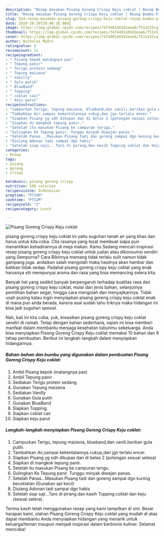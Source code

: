 ```yaml
---
description: "Resep masakan Pisang Goreng Crispy Keju coklat | Resep Bumbu Pisang Goreng Crispy Keju coklat Yang Enak Dan Lezat"
title: "Resep masakan Pisang Goreng Crispy Keju coklat | Resep Bumbu Pisang Goreng Crispy Keju coklat Yang Enak Dan Lezat"
slug: 524-resep-masakan-pisang-goreng-crispy-keju-coklat-resep-bumbu-pisang-goreng-crispy-keju-coklat-yang-enak-dan-lezat
date: 2020-10-26T20:48:28.069Z
image: https://img-global.cpcdn.com/recipes/7474481a9181eaa6/751x532cq70/pisang-goreng-crispy-keju-coklat-foto-resep-utama.jpg
thumbnail: https://img-global.cpcdn.com/recipes/7474481a9181eaa6/751x532cq70/pisang-goreng-crispy-keju-coklat-foto-resep-utama.jpg
cover: https://img-global.cpcdn.com/recipes/7474481a9181eaa6/751x532cq70/pisang-goreng-crispy-keju-coklat-foto-resep-utama.jpg
author: Nicholas Myers
ratingvalue: 4
reviewcount: 11
recipeingredient:
- " Pisang kepok matangnya pas"
- " Tepung panir"
- " Terigu protein sedang"
- " Tepung maizena"
- " Vanilly"
- " Gula putih"
- " BlueBand"
- " Topping"
- " coklat cair"
- " keju parut"
recipeinstructions:
- "Campurkan Terigu, tepung maizena, blueband,dan vanili.berikan gula putih."
- "Tambahkan Air,sampai kekentalannya cukup,dan jgn terlalu encer."
- "Siapkan Pisang yg sdh dikupas dan di belas 2 (potongan sesuai selesa)"
- "Siapkan di mangkok tepung panir."
- "Setelah itu masukan Pisang ke campuran terigu."
- "Gulingkan Ke Tepung panir. Tunggu minyak diwajan panas."
- "Setelah Panas...Masukan Pisang tadi dan goreng sampai dgn kuning kecoklatan (Gunakan api kecil)"
- "Diulang Adonan tadi sampai dgn habis"
- "Setelah siap saji...Taro di pirang.dan kasih Topping coklat dan keju (sesuai selera)."
categories:
- Resep
tags:
- pisang
- goreng
- crispy

katakunci: pisang goreng crispy 
nutrition: 209 calories
recipecuisine: Indonesian
preptime: "PT33M"
cooktime: "PT52M"
recipeyield: "2"
recipecategory: Lunch

---
```



![Pisang Goreng Crispy Keju coklat](https://img-global.cpcdn.com/recipes/7474481a9181eaa6/751x532cq70/pisang-goreng-crispy-keju-coklat-foto-resep-utama.jpg)


pisang goreng crispy keju coklat ini yaitu suguhan tanah air yang khas dan harus untuk kita coba. Cita rasanya yang lezat membuat siapa pun menantikan kehadirannya di meja makan.
Kamu Sedang mencari inspirasi resep pisang goreng crispy keju coklat untuk jualan atau dikonsumsi sendiri yang Sempurna? Cara Bikinnya memang tidak terlalu sulit namun tidak gampang juga. andaikan salah mengolah maka hasilnya akan hambar dan bahkan tidak sedap. Padahal pisang goreng crispy keju coklat yang enak harusnya sih mempunyai aroma dan rasa yang bisa memancing selera kita.

Banyak hal yang sedikit banyak berpengaruh terhadap kualitas rasa dari pisang goreng crispy keju coklat, mulai dari jenis bahan, selanjutnya pemilihan bahan segar, hingga cara mengolah dan menyajikannya. Tidak usah pusing kalau ingin menyiapkan pisang goreng crispy keju coklat enak di mana pun anda berada, karena asal sudah tahu triknya maka hidangan ini bisa jadi suguhan spesial.




Nah, kali ini kita coba, yuk, kreasikan pisang goreng crispy keju coklat sendiri di rumah. Tetap dengan bahan sederhana, sajian ini bisa memberi manfaat dalam membantu menjaga kesehatan tubuhmu sekeluarga. Anda bisa menyiapkan Pisang Goreng Crispy Keju coklat memakai 10 bahan dan 9 tahap pembuatan. Berikut ini langkah-langkah dalam menyiapkan hidangannya.

<!--inarticleads1-->

##### Bahan-bahan dan bumbu yang digunakan dalam pembuatan Pisang Goreng Crispy Keju coklat:

1. Ambil  Pisang kepok (matangnya pas)
1. Ambil  Tepung panir
1. Sediakan  Terigu protein sedang
1. Gunakan  Tepung maizena
1. Sediakan  Vanilly
1. Gunakan  Gula putih
1. Gunakan  BlueBand
1. Siapkan  Topping;
1. Siapkan  coklat cair
1. Siapkan  keju parut




<!--inarticleads2-->

##### Langkah-langkah menyiapkan Pisang Goreng Crispy Keju coklat:

1. Campurkan Terigu, tepung maizena, blueband,dan vanili.berikan gula putih.
1. Tambahkan Air,sampai kekentalannya cukup,dan jgn terlalu encer.
1. Siapkan Pisang yg sdh dikupas dan di belas 2 (potongan sesuai selesa)
1. Siapkan di mangkok tepung panir.
1. Setelah itu masukan Pisang ke campuran terigu.
1. Gulingkan Ke Tepung panir. Tunggu minyak diwajan panas.
1. Setelah Panas...Masukan Pisang tadi dan goreng sampai dgn kuning kecoklatan (Gunakan api kecil)
1. Diulang Adonan tadi sampai dgn habis
1. Setelah siap saji...Taro di pirang.dan kasih Topping coklat dan keju (sesuai selera).




Terima kasih telah menggunakan resep yang kami tampilkan di sini. Besar harapan kami, olahan Pisang Goreng Crispy Keju coklat yang mudah di atas dapat membantu Anda menyiapkan hidangan yang menarik untuk keluarga/teman maupun menjadi inspirasi dalam berbisnis kuliner. Selamat mencoba!
